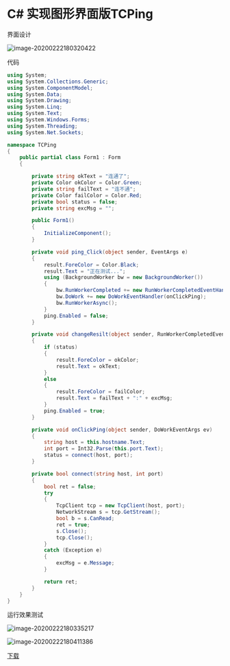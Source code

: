 # C# 实现图形界面版TCPing

界面设计

![image-20200222180320422](C#%20%E5%AE%9E%E7%8E%B0%E5%9B%BE%E5%BD%A2%E7%95%8C%E9%9D%A2%E7%89%88TCPing.assets/image-20200222180320422.png)

代码

```c#
using System;
using System.Collections.Generic;
using System.ComponentModel;
using System.Data;
using System.Drawing;
using System.Linq;
using System.Text;
using System.Windows.Forms;
using System.Threading;
using System.Net.Sockets;

namespace TCPing
{
    public partial class Form1 : Form
    {

        private string okText = "连通了";
        private Color okColor = Color.Green;
        private string failText = "连不通";
        private Color failColor = Color.Red;
        private bool status = false;
        private string excMsg = "";

        public Form1()
        {
            InitializeComponent();
        }

        private void ping_Click(object sender, EventArgs e)
        {
            result.ForeColor = Color.Black;
            result.Text = "正在测试...";
            using (BackgroundWorker bw = new BackgroundWorker())
            {
                bw.RunWorkerCompleted += new RunWorkerCompletedEventHandler(changeResilt);
                bw.DoWork += new DoWorkEventHandler(onClickPing);
                bw.RunWorkerAsync();
            }
            ping.Enabled = false;
        }

        private void changeResilt(object sender, RunWorkerCompletedEventArgs e)
        {
            if (status)
            {
                result.ForeColor = okColor;
                result.Text = okText;
            }
            else
            {
                result.ForeColor = failColor;
                result.Text = failText + ":" + excMsg;
            }
            ping.Enabled = true;
        }

        private void onClickPing(object sender, DoWorkEventArgs ev)
        {
            string host = this.hostname.Text;
            int port = Int32.Parse(this.port.Text);
            status = connect(host, port);
        }

        private bool connect(string host, int port)
        {
            bool ret = false;
            try
            {
                TcpClient tcp = new TcpClient(host, port);               
                NetworkStream s = tcp.GetStream();
                bool b = s.CanRead;
                ret = true;
                s.Close();
                tcp.Close();                
            }
            catch (Exception e)
            {
                excMsg = e.Message;
            }

            return ret;
        }
    }
}

```

运行效果测试

![image-20200222180335217](C#%20%E5%AE%9E%E7%8E%B0%E5%9B%BE%E5%BD%A2%E7%95%8C%E9%9D%A2%E7%89%88TCPing.assets/image-20200222180335217.png)

![image-20200222180411386](C#%20%E5%AE%9E%E7%8E%B0%E5%9B%BE%E5%BD%A2%E7%95%8C%E9%9D%A2%E7%89%88TCPing.assets/image-20200222180411386.png)

<a href="TCPing.exe" >下载</a>

